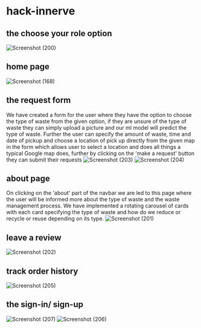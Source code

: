 # hack-innerve
## the choose your role option
![Screenshot (200)](https://user-images.githubusercontent.com/98201597/198877229-b0683702-f331-468d-8db3-f3b1230c16b1.png)

## home page
![Screenshot (168)](https://user-images.githubusercontent.com/98201597/198877224-b5c36913-96d5-4724-bbde-feabf7774edb.png)

## the request form
We have created a form for the user where they have the option to choose the type of waste from the given option, if they are unsure of the type of waste they can simply upload a picture and our ml model will predict the type of waste. Further the user can specify the amount of waste, time and date of pickup and choose a location of pick up directly from the given map in the form which allows user to select a location and does all things a typical Google map does, further by clicking on the 'make a request' button they can submit their requests
![Screenshot (203)](https://user-images.githubusercontent.com/98201597/198877295-fcf78f4d-7467-428c-b648-19cfcf390d35.png)
![Screenshot (204)](https://user-images.githubusercontent.com/98201597/198877300-7d9d5bfa-09e2-4f4f-a0a1-ab55e034e8a8.png)

## about page
On clicking on the 'about' part of the navbar we are led to this page where the user will be informed more about the type of waste and the waste management process. We have implemented a rotating carousel of cards with each card specifying the type of waste and how do we reduce or recycle or reuse depending on its type.
![Screenshot (201)](https://user-images.githubusercontent.com/98201597/198877243-08d88b1b-33c4-45dd-98d4-1cbd03bdfdb0.png)

## leave a review
![Screenshot (202)](https://user-images.githubusercontent.com/98201597/198877267-60f72bcc-9f46-48cf-b0a2-5c7af78a7967.png)

## track order history
![Screenshot (205)](https://user-images.githubusercontent.com/98201597/198877324-4605d2a9-7a07-4b60-b674-21ccfdd7d20b.png)

## the sign-in/ sign-up
![Screenshot (207)](https://user-images.githubusercontent.com/98201597/198877369-b80f2010-bf4f-460c-bb77-b8b3d787c021.png)
![Screenshot (206)](https://user-images.githubusercontent.com/98201597/198877364-a1430971-82c6-4305-93c0-86e9773613b2.png)
